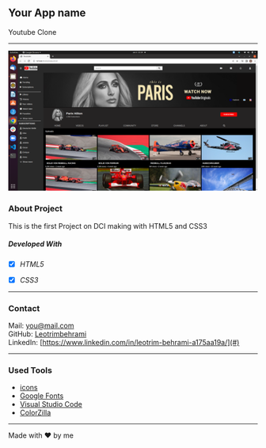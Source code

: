 ## Your App name

Youtube Clone



---
<img src="./images/Screenshot.png" alt="Alt text">


### About Project

This is the first Project on DCI making with HTML5 and CSS3



##### Developed With

- [x] _HTML5_
- [x] _CSS3_


---

### Contact

Mail: <you@mail.com><br>
GitHub: [Leotrimbehrami](https://github.com/Leotrimbehrami)<br>
LinkedIn: [https://www.linkedin.com/in/leotrim-behrami-a175aa19a/](#)

---

### Used Tools

- [icons](https://)
- [Google Fonts](https://fonts.google.com/)
- [Visual Studio Code](https://code.visualstudio.com/)
- [ColorZilla](https://www.colorzilla.com/chrome/)

---

Made with ❤️ by me
